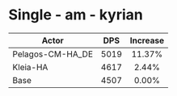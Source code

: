 # Single - am - kyrian
| Actor | DPS | Increase |
|---|:---:|:---:|
|Pelagos-CM-HA_DE|5019|11.37%|
|Kleia-HA|4617|2.44%|
|Base|4507|0.00%|
